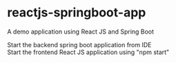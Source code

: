 # reactjs-springboot-app
A demo application using React JS and Spring Boot

Start the backend spring boot application from IDE\
Start the frontend React JS application using "npm start"
